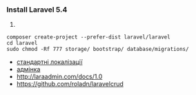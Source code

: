 ### Install Laravel 5.4
1.
```
composer create-project --prefer-dist laravel/laravel
cd laravel
sudo chmod -Rf 777 storage/ bootstrap/ database/migrations/
```

* [стандартні локалізації](https://github.com/caouecs/Laravel-lang/tree/master/src "стандартні локалізації")
* [адмінка](https://github.com/z-song/laravel-admin)
* http://laraadmin.com/docs/1.0
* https://github.com/roladn/laravelcrud
